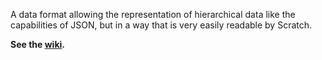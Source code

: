 A data format allowing the representation of hierarchical data like the capabilities of JSON, but in a way that is very easily readable by Scratch.

**See the [wiki](https://github.com/awesome-llama/scratch-object-format/wiki).**
